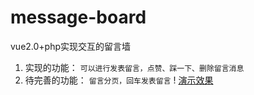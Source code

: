 # message-board
vue2.0+php实现交互的留言墙
1. 实现的功能： `可以进行发表留言，点赞、踩一下、删除留言消息`
2. 待完善的功能： `留言分页，回车发表留言`
! [演示效果 ](https://github.com/yanqiangmiffy/message-board/blob/master/image/message.gif)
